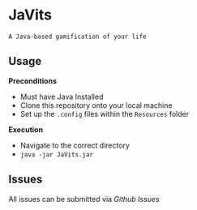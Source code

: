 # JaVits
    A Java-based gamification of your life

## Usage
**Preconditions**
- Must have Java Installed
- Clone this repository onto your local machine
- Set up the `.config` files within the `Resources` folder

**Execution**
- Navigate to the correct directory
- `java -jar JaVits.jar`

## Issues
All issues can be submitted via *Github Issues*